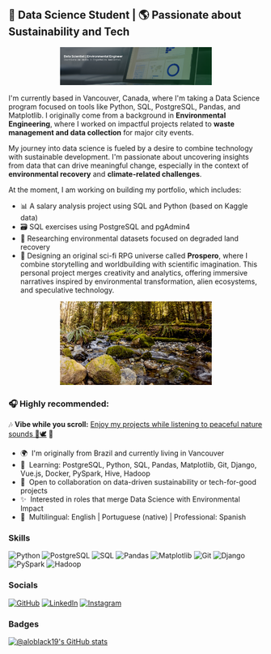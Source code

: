 ## 🌱 Data Science Student | 🌎 Passionate about Sustainability and Tech

<div align="center">
  <img src="./Capa_provisoria- DS_ EEng.png" width="300" />
</div>

I'm currently based in Vancouver, Canada, where I'm taking a Data Science program focused on tools like Python, SQL, PostgreSQL, Pandas, and Matplotlib. I originally come from a background in **Environmental Engineering**, where I worked on impactful projects related to **waste management and data collection** for major city events.

My journey into data science is fueled by a desire to combine technology with sustainable development. I'm passionate about uncovering insights from data that can drive meaningful change, especially in the context of **environmental recovery** and **climate-related challenges**.

At the moment, I am working on building my portfolio, which includes:

- 📊 A salary analysis project using SQL and Python (based on Kaggle data)
- 🗃️ SQL exercises using PostgreSQL and pgAdmin4
- 🌿 Researching environmental datasets focused on degraded land recovery
- 🎲 Designing an original sci-fi RPG universe called **Prospero**, where I combine storytelling and worldbuilding with scientific imagination. This personal project merges creativity and analytics, offering immersive narratives inspired by environmental transformation, alien ecosystems, and speculative technology.

<div align="center">
  <img src="./river_washington.gif" width="300" />
</div>

### 🎧 Highly recommended:  
🎶 **Vibe while you scroll:** [Enjoy my projects while listening to peaceful nature sounds 🌲🕊️](https://www.youtube.com/watch?v=F1gK85IEeDI)  🎵

* 🌍  I'm originally from Brazil and currently living in Vancouver
* 🧠  Learning: PostgreSQL, Python, SQL, Pandas, Matplotlib, Git, Django, Vue.js, Docker, PySpark, Hive, Hadoop
* 🤝  Open to collaboration on data-driven sustainability or tech-for-good projects
* ✨  Interested in roles that merge Data Science with Environmental Impact
* 💬  Multilingual: English | Portuguese (native) | Professional: Spanish 

### Skills

![Python](https://img.shields.io/badge/Python-3776AB?style=for-the-badge&logo=python&logoColor=white)
![PostgreSQL](https://img.shields.io/badge/PostgreSQL-316192?style=for-the-badge&logo=postgresql&logoColor=white)
![SQL](https://img.shields.io/badge/SQL-4479A1?style=for-the-badge&logo=sqlite&logoColor=white)
![Pandas](https://img.shields.io/badge/Pandas-150458?style=for-the-badge&logo=pandas&logoColor=white)
![Matplotlib](https://img.shields.io/badge/Matplotlib-11557c?style=for-the-badge&logo=matplotlib&logoColor=white)
![Git](https://img.shields.io/badge/Git-F05032?style=for-the-badge&logo=git&logoColor=white)
![Django](https://img.shields.io/badge/Django-092E20?style=for-the-badge&logo=django&logoColor=white)
![PySpark](https://img.shields.io/badge/PySpark-e25a1c?style=for-the-badge&logo=apache-spark&logoColor=white)
![Hadoop](https://img.shields.io/badge/Hadoop-66CCFF?style=for-the-badge&logo=apachehadoop&logoColor=white)

### Socials

[![GitHub](https://img.shields.io/badge/GitHub-100000?style=for-the-badge&logo=github&logoColor=white)](https://github.com/ALOBlack19)
[![LinkedIn](https://img.shields.io/badge/LinkedIn-0A66C2?style=for-the-badge&logo=linkedin&logoColor=white)](https://www.linkedin.com/in/amirloliveira/)
[![Instagram](https://img.shields.io/badge/Instagram-E4405F?style=for-the-badge&logo=instagram&logoColor=white)](https://www.instagram.com/amiroliveira_/)

### Badges

[![@aloblack19's GitHub stats](https://github-readme-stats.vercel.app/api?username=ALOBlack19&show_icons=true&theme=default)](https://github.com/ALOBlack19)



<!---
ALOBlack19/ALOBlack19 is a ✨ special ✨ repository because its `README.md` (this file) appears on your GitHub profile.
You can click the Preview link to take a look at your changes.
--->
